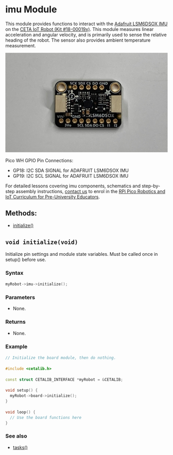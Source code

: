 # imu Module

This module provides functions to interact with the [Adafruit LSM6DSOX IMU](https://www.adafruit.com/product/4438) on the [CETA IoT Robot (Kit #18-00019x)](https://www.cool-mcu.com/pages/robot-kit). This module measures linear acceleration and angular velocity, and is primarily used to sense the relative heading of the robot. The sensor also provides ambient temperature measurement.

<img src="../assets/adafruit_imu.jpg?raw=true"><br>

Pico WH GPIO Pin Connections:
* GP18: I2C SDA SIGNAL for ADAFRUIT LSM6DSOX IMU
* GP19: I2C SCL SIGNAL for ADAFRUIT LSM6DSOX IMU

For detailed lessons covering imu components, schematics and step-by-step assembly instructions, [contact us](mailto:info@cool-mcu.com) to enrol in the [RPi Pico Robotics and IoT Curriculum for Pre-University Educators](https://www.cool-mcu.com/bundles/rpi-pico-robotics-and-iot-curriculum-for-pre-university-educators).

## Methods:
* [initialize()](<#void-initializevoid>)

## `void initialize(void)`

Initialize pin settings and module state variables. Must be called once in setup() before use.

### Syntax

```c++
myRobot->imu->initialize();
```
### Parameters

* None.

### Returns

* None.

### Example

```c++
// Initialize the board module, then do nothing.

#include <cetalib.h>

const struct CETALIB_INTERFACE *myRobot = &CETALIB;

void setup() {
  myRobot->board->initialize();
}

void loop() {
  // Use the board functions here
}
```

### See also

* [tasks()](<#void-tasksvoid>)